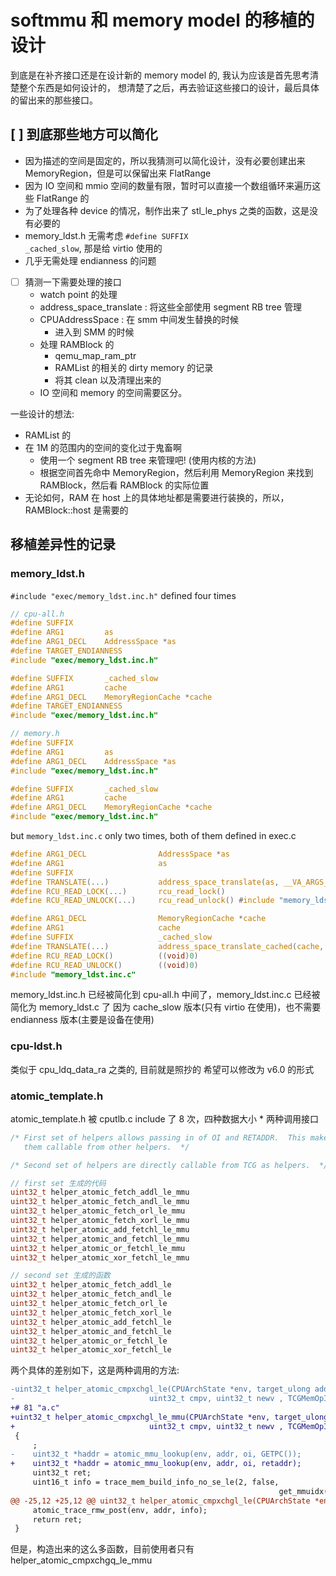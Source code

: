 # softmmu 和 memory model 的移植的设计 
到底是在补齐接口还是在设计新的 memory model 的, 我认为应该是首先思考清楚整个东西是如何设计的，
想清楚了之后，再去验证这些接口的设计，最后具体的留出来的那些接口。

## [ ] 到底那些地方可以简化
- 因为描述的空间是固定的，所以我猜测可以简化设计，没有必要创建出来 MemoryRegion，但是可以保留出来 FlatRange
- 因为 IO 空间和 mmio 空间的数量有限，暂时可以直接一个数组循环来遍历这些 FlatRange 的
- 为了处理各种 device 的情况，制作出来了 stl_le_phys 之类的函数，这是没有必要的
- memory_ldst.h 无需考虑 `#define SUFFIX                   _cached_slow`, 那是给 virtio 使用的
- 几乎无需处理 endianness 的问题

- [ ] 猜测一下需要处理的接口
    - watch point 的处理
    - address_space_translate : 将这些全部使用 segment RB tree 管理
    - CPUAddressSpace : 在 smm 中间发生替换的时候
      - 进入到 SMM 的时候
    - 处理 RAMBlock 的
        - qemu_map_ram_ptr
        - RAMList 的相关的 dirty memory 的记录
        - 将其 clean 以及清理出来的
    - IO 空间和 memory 的空间需要区分。

一些设计的想法:
- RAMList 的
- 在 1M 的范围内的空间的变化过于鬼畜啊
  - 使用一个 segment RB tree 来管理吧! (使用内核的方法)
  - 根据空间首先命中 MemoryRegion，然后利用 MemoryRegion 来找到 RAMBlock，然后看 RAMBlock 的实际位置
- 无论如何，RAM 在 host 上的具体地址都是需要进行装换的，所以，RAMBlock::host 是需要的

## 移植差异性的记录
### memory_ldst.h
`#include "exec/memory_ldst.inc.h"` defined four times

```c
// cpu-all.h
#define SUFFIX
#define ARG1         as
#define ARG1_DECL    AddressSpace *as
#define TARGET_ENDIANNESS
#include "exec/memory_ldst.inc.h"

#define SUFFIX       _cached_slow
#define ARG1         cache
#define ARG1_DECL    MemoryRegionCache *cache
#define TARGET_ENDIANNESS
#include "exec/memory_ldst.inc.h"
```

```c
// memory.h
#define SUFFIX
#define ARG1         as
#define ARG1_DECL    AddressSpace *as
#include "exec/memory_ldst.inc.h"

#define SUFFIX       _cached_slow
#define ARG1         cache
#define ARG1_DECL    MemoryRegionCache *cache
#include "exec/memory_ldst.inc.h"
```
but `memory_ldst.inc.c` only two times, both of them defined in exec.c
```c
#define ARG1_DECL                AddressSpace *as
#define ARG1                     as
#define SUFFIX
#define TRANSLATE(...)           address_space_translate(as, __VA_ARGS__)
#define RCU_READ_LOCK(...)       rcu_read_lock()
#define RCU_READ_UNLOCK(...)     rcu_read_unlock() #include "memory_ldst.inc.c"
```
```c
#define ARG1_DECL                MemoryRegionCache *cache
#define ARG1                     cache
#define SUFFIX                   _cached_slow
#define TRANSLATE(...)           address_space_translate_cached(cache, __VA_ARGS__)
#define RCU_READ_LOCK()          ((void)0)
#define RCU_READ_UNLOCK()        ((void)0)
#include "memory_ldst.inc.c"
```
memory_ldst.inc.h 已经被简化到 cpu-all.h 中间了，memory_ldst.inc.c 已经被简化为 memory_ldst.c 了
因为 cache_slow 版本(只有 virtio 在使用)，也不需要 endianness 版本(主要是设备在使用)

### cpu-ldst.h
类似于 cpu_ldq_data_ra 之类的, 目前就是照抄的
希望可以修改为 v6.0 的形式

### atomic_template.h
atomic_template.h 被 cputlb.c include 了 8 次，四种数据大小 * 两种调用接口

```c
/* First set of helpers allows passing in of OI and RETADDR.  This makes
   them callable from other helpers.  */

/* Second set of helpers are directly callable from TCG as helpers.  */
```


```c
// first set 生成的代码
uint32_t helper_atomic_fetch_addl_le_mmu
uint32_t helper_atomic_fetch_andl_le_mmu
uint32_t helper_atomic_fetch_orl_le_mmu
uint32_t helper_atomic_fetch_xorl_le_mmu
uint32_t helper_atomic_add_fetchl_le_mmu
uint32_t helper_atomic_and_fetchl_le_mmu
uint32_t helper_atomic_or_fetchl_le_mmu
uint32_t helper_atomic_xor_fetchl_le_mmu

// second set 生成的函数
uint32_t helper_atomic_fetch_addl_le
uint32_t helper_atomic_fetch_andl_le
uint32_t helper_atomic_fetch_orl_le
uint32_t helper_atomic_fetch_xorl_le
uint32_t helper_atomic_add_fetchl_le
uint32_t helper_atomic_and_fetchl_le
uint32_t helper_atomic_or_fetchl_le
uint32_t helper_atomic_xor_fetchl_le
```

两个具体的差别如下，这是两种调用的方法:
```diff
-uint32_t helper_atomic_cmpxchgl_le(CPUArchState *env, target_ulong addr,
-                              uint32_t cmpv, uint32_t newv , TCGMemOpIdx oi)
+# 81 "a.c"
+uint32_t helper_atomic_cmpxchgl_le_mmu(CPUArchState *env, target_ulong addr,
+                              uint32_t cmpv, uint32_t newv , TCGMemOpIdx oi, uintptr_t retaddr)
 {
     ;
-    uint32_t *haddr = atomic_mmu_lookup(env, addr, oi, GETPC());
+    uint32_t *haddr = atomic_mmu_lookup(env, addr, oi, retaddr);
     uint32_t ret;
     uint16_t info = trace_mem_build_info_no_se_le(2, false,
                                                            get_mmuidx(oi));
@@ -25,12 +25,12 @@ uint32_t helper_atomic_cmpxchgl_le(CPUArchState *env, target_ulong addr,
     atomic_trace_rmw_post(env, addr, info);
     return ret;
 }
```

但是，构造出来的这么多函数，目前使用者只有 helper_atomic_cmpxchgq_le_mmu
